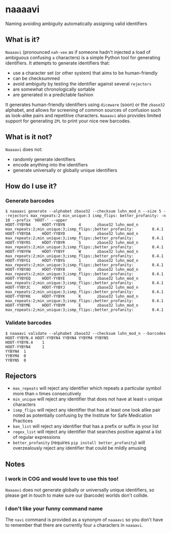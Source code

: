 # naaaavi
Naming avoiding ambiguity automatically assigning valid identifiers


## What is it?

`Naaaavi` (pronounced `nah-vee` as if someone hadn't injected a load of ambiguous confusing `a` characters) is a simple Python tool for generating identifiers.
It attempts to generate identifiers that:

* use a character set (or other system) that aims to be human-friendly
* can be checksummed
* avoid ambiguity by testing the identifier against several `rejectors`
* are somewhat chronologically sortable
* are generated in a predictable fashion

It generates human-friendly identifiers using `diceware` (soon) or the `zbase32` alphabet, and allows for screening of common sources of confusion such as look-alike pairs and repetitive characters. `Naaaavi` also provides limited support for generating `ZPL` to print your nice new barcodes.

## What is it not?

`Naaaavi` does not:

* randomly generate identifiers
* encode anything into the identifiers
* generate universally or globally unique identifiers


## How do I use it?

### Generate barcodes

    $ naaaavi generate --alphabet zbase32 --checksum luhn_mod_n --size 5 --rejectors max_repeats:2 min_unique:3 ismp_flips: better_profanity: -n 10 --prefix 'HOOT-' --upper
    HOOT-YYBYN4     HOOT-YYBYN      4       zbase32 luhn_mod_n      max_repeats:2;min_unique:3;ismp_flips:;better_profanity:        0.4.1
    HOOT-YYBYDA     HOOT-YYBYD      A       zbase32 luhn_mod_n      max_repeats:2;min_unique:3;ismp_flips:;better_profanity:        0.4.1
    HOOT-YYBYRS     HOOT-YYBYR      S       zbase32 luhn_mod_n      max_repeats:2;min_unique:3;ismp_flips:;better_profanity:        0.4.1
    HOOT-YYBYFW     HOOT-YYBYF      W       zbase32 luhn_mod_n      max_repeats:2;min_unique:3;ismp_flips:;better_profanity:        0.4.1
    HOOT-YYBYG1     HOOT-YYBYG      1       zbase32 luhn_mod_n      max_repeats:2;min_unique:3;ismp_flips:;better_profanity:        0.4.1
    HOOT-YYBY8O     HOOT-YYBY8      O       zbase32 luhn_mod_n      max_repeats:2;min_unique:3;ismp_flips:;better_profanity:        0.4.1
    HOOT-YYBYEQ     HOOT-YYBYE      Q       zbase32 luhn_mod_n      max_repeats:2;min_unique:3;ismp_flips:;better_profanity:        0.4.1
    HOOT-YYBYJC     HOOT-YYBYJ      C       zbase32 luhn_mod_n      max_repeats:2;min_unique:3;ismp_flips:;better_profanity:        0.4.1
    HOOT-YYBYKK     HOOT-YYBYK      K       zbase32 luhn_mod_n      max_repeats:2;min_unique:3;ismp_flips:;better_profanity:        0.4.1
    HOOT-YYBYME     HOOT-YYBYM      E       zbase32 luhn_mod_n      max_repeats:2;min_unique:3;ismp_flips:;better_profanity:        0.4.1

### Validate barcodes

    $ naaaavi validate --alphabet zbase32 --checksum luhn_mod_n --barcodes HOOT-YYBYN.4 HOOT-YYBYN4 YYBYN4 YYBYM4 YYBYN5
    HOOT-YYBYN.4    1
    HOOT-YYBYN4     1
    YYBYN4  1
    YYBYM4  0
    YYBYN5  0

## Rejectors

* `max_repeats` will reject any identifier which repeats a particular symbol more than `n` times consecutively
* `min_unique` will reject any identifier that does not have at least `n` unique characters
* `ismp_flips` will reject any identifier that has at least one look alike pair noted as potentially confusing by the Institute for Safe Medication Practices
* `ban_list` will reject any identifier that has a prefix or suffix in your list
* `regex_list` will reject any identifier that searches positive against a list of regular expressions
* `better_profanity` (requires `pip install better_profanity`) will overzealously reject any identifier that could be mildly amusing

## Notes

### I work in COG and would love to use this too!

`Naaaavi` does not generate globally or universally unique identifiers, so please get in touch to make sure our (barcode) worlds don't collide.

### I don't like your funny command name

The `navi` command is provided as a synonym of `naaaavi` so you don't have to remember that there are currently four `a` characters in `naaaavi`.
